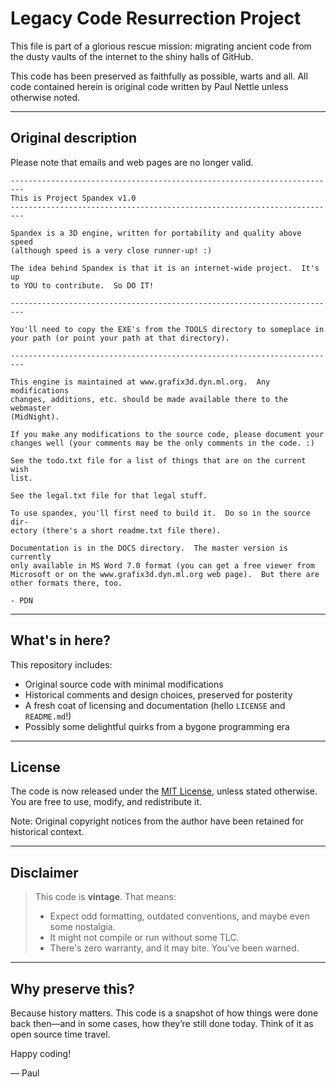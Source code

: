 # Legacy Code Resurrection Project

This file is part of a glorious rescue mission: migrating ancient code from the dusty vaults of the internet to the shiny halls of GitHub.

This code has been preserved as faithfully as possible, warts and all. All code contained herein is original code written by Paul Nettle unless otherwise noted.

---

## Original description

Please note that emails and web pages are no longer valid.

    -------------------------------------------------------------------------
    This is Project Spandex v1.0
    -------------------------------------------------------------------------

    Spandex is a 3D engine, written for portability and quality above speed
    (although speed is a very close runner-up! :)

    The idea behind Spandex is that it is an internet-wide project.  It's up
    to YOU to contribute.  So DO IT!

    -------------------------------------------------------------------------

    You'll need to copy the EXE's from the TOOLS directory to someplace in
    your path (or point your path at that directory).

    -------------------------------------------------------------------------

    This engine is maintained at www.grafix3d.dyn.ml.org.  Any modifications
    changes, additions, etc. should be made available there to the webmaster
    (MidNight).

    If you make any modifications to the source code, please document your
    changes well (your comments may be the only comments in the code. :)

    See the todo.txt file for a list of things that are on the current wish
    list.

    See the legal.txt file for that legal stuff.

    To use spandex, you'll first need to build it.  Do so in the source dir-
    ectory (there's a short readme.txt file there).

    Documentation is in the DOCS directory.  The master version is currently
    only available in MS Word 7.0 format (you can get a free viewer from
    Microsoft or on the www.grafix3d.dyn.ml.org web page).  But there are
    other formats there, too.

    - PDN

---

## What's in here?

This repository includes:

- Original source code with minimal modifications  
- Historical comments and design choices, preserved for posterity  
- A fresh coat of licensing and documentation (hello `LICENSE` and `README.md`!)  
- Possibly some delightful quirks from a bygone programming era

---

## License

The code is now released under the [MIT License](LICENSE), unless stated otherwise. You are free to use, modify, and redistribute it.

Note: Original copyright notices from the author have been retained for historical context.

---

## Disclaimer

> This code is **vintage**. That means:
> 
> - Expect odd formatting, outdated conventions, and maybe even some nostalgia.
> - It might not compile or run without some TLC.
> - There's zero warranty, and it may bite. You’ve been warned.

---

## Why preserve this?

Because history matters. This code is a snapshot of how things were done back then—and in some cases, how they’re still done today. Think of it as open source time travel.

Happy coding!

— Paul
